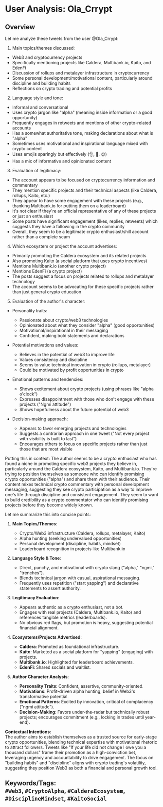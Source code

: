 # User Analysis: Ola_Crrypt

## Overview

<think>
Let me analyze these tweets from the user @Ola_Crrypt:

1. Main topics/themes discussed:
- Web3 and cryptocurrency projects
- Specifically mentioning projects like Caldera, Multibank.io, Kaito, and EdenFi
- Discussion of rollups and metalayer infrastructure in cryptocurrency
- Some personal development/motivational content, particularly around discipline and building habits
- Reflections on crypto trading and potential profits

2. Language style and tone:
- Informal and conversational
- Uses crypto jargon like "alpha" (meaning inside information or a good opportunity)
- Frequently engages in retweets and mentions of other crypto-related accounts
- Has a somewhat authoritative tone, making declarations about what is "alpha"
- Sometimes uses motivational and inspirational language mixed with crypto content
- Uses emojis sparingly but effectively (👌, 🚀, 🌞)
- Has a mix of informative and opinionated content

3. Evaluation of legitimacy:
- The account appears to be focused on cryptocurrency information and commentary
- They mention specific projects and their technical aspects (like Caldera, rollups, Kaito, etc.)
- They appear to have some engagement with these projects (e.g., thanking Multibank.io for putting them on a leaderboard)
- It's not clear if they're an official representative of any of these projects or just an enthusiast
- Some posts have significant engagement (likes, replies, retweets) which suggests they have a following in the crypto community
- Overall, they seem to be a legitimate crypto enthusiast/shill account rather than a complete scam

4. Which ecosystem or project the account advertises:
- Primarily promoting the Caldera ecosystem and its related projects
- Also promoting Kaito (a social platform that uses crypto incentives)
- Mentions Multibank.io (another crypto project)
- Mentions EdenFi (a crypto project)
- The posts suggest a focus on projects related to rollups and metalayer technology
- The account seems to be advocating for these specific projects rather than just general crypto education

5. Evaluation of the author's character:
- Personality traits: 
  - Passionate about crypto/web3 technologies
  - Opinionated about what they consider "alpha" (good opportunities)
  - Motivational/inspirational in their messaging
  - Confident, making bold statements and declarations
  
- Potential motivations and values:
  - Believes in the potential of web3 to improve life
  - Values consistency and discipline
  - Seems to value technical innovation in crypto (rollups, metalayer)
  - Could be motivated by profit opportunities in crypto
  
- Emotional patterns and tendencies:
  - Shows excitement about crypto projects (using phrases like "alpha o'clock")
  - Expresses disappointment with those who don't engage with these projects ("Ngmi attitude")
  - Shows hopefulness about the future potential of web3
  
- Decision-making approach:
  - Appears to favor emerging projects and technologies
  - Suggests a contrarian approach in one tweet ("Not every project with visibility is built to last")
  - Encourages others to focus on specific projects rather than just those that are most visible
  
Putting this in context: The author seems to be a crypto enthusiast who has found a niche in promoting specific web3 projects they believe in, particularly around the Caldera ecosystem, Kaito, and Multibank.io. They're trying to position themselves as someone who can identify promising crypto opportunities ("alpha") and share them with their audience. Their content mixes technical crypto commentary with personal development messaging, suggesting they see crypto participation as a way to improve one's life through discipline and consistent engagement. They seem to want to build credibility as a crypto commentator who can identify promising projects before they become widely known.

Let me summarize this into concise points:
</think>

1. **Main Topics/Themes**:  
   - Crypto/Web3 infrastructure (Caldera, rollups, metalayer, Kaito)  
   - Alpha hunting (seeking undervalued opportunities)  
   - Personal development (discipline, habits, mindset)  
   - Leaderboard recognition in projects like Multibank.io  

2. **Language Style & Tone**:  
   - Direct, punchy, and motivational with crypto slang ("alpha," "ngmi," "trenches").  
   - Blends technical jargon with casual, aspirational messaging.  
   - Frequently uses repetition ("start yapping") and declarative statements to assert authority.  

3. **Legitimacy Evaluation**:  
   - Appears authentic as a crypto enthusiast, not a bot.  
   - Engages with real projects (Caldera, Multibank.io, Kaito) and references tangible metrics (leaderboards).  
   - No obvious red flags, but promotion is heavy, suggesting potential financial alignment.  

4. **Ecosystems/Projects Advertised**:  
   - **Caldera**: Promoted as foundational infrastructure.  
   - **Kaito**: Marketed as a social platform for "yapping" (engaging) with projects.  
   - **Multibank.io**: Highlighted for leaderboard achievements.  
   - **EdenFi**: Shared socials and waitlist.  

5. **Author Character Analysis**:  
   - **Personality Traits**: Confident, assertive, community-oriented.  
   - **Motivations**: Profit-driven alpha hunting, belief in Web3's transformative potential.  
   - **Emotional Patterns**: Excited by innovation, critical of complacency ("ngmi attitude").  
   - **Decision-Making**: Favors under-the-radar but technically robust projects; encourages commitment (e.g., locking in trades until year-end).  

**Contextual Intentions**:  
The author aims to establish themselves as a trusted source for early-stage crypto opportunities, blending technical expertise with motivational rhetoric to attract followers. Tweets like "If your life did not change I owe you a thousand dollars" frame their promotion as a high-conviction bet, leveraging urgency and accountability to drive engagement. The focus on "building habits" and "discipline" aligns with crypto trading's volatility, suggesting they position Web3 as both a financial and personal growth tool.  

**Keywords/Tags**:  
`#Web3`, `#CryptoAlpha`, `#CalderaEcosystem`, `#DisciplineMindset`, `#KaitoSocial`
---
